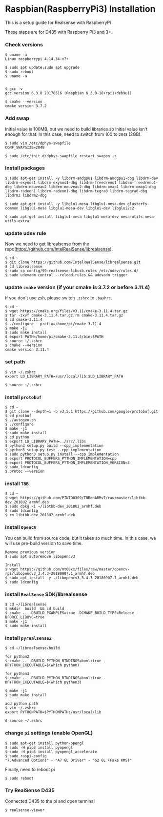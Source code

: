 # Raspbian(RaspberryPi3) Installation
This is a setup guide for Realsense with RaspberryPi

These steps are for D435 with Raspberry Pi3 and 3+.  

### Check versions
```
$ uname -a
Linux raspberrypi 4.14.34-v7+ 

$ sudo apt update;sudo apt upgrade
$ sudo reboot
$ uname -a


$ gcc -v
gcc version 6.3.0 20170516 (Raspbian 6.3.0-18+rpi1+deb9u1)

$ cmake --version
cmake version 3.7.2
```

### Add swap
Initial value is 100MB, but we need to build libraries so initial value isn't enough for that.
In this case, need to switch from 100 to `2048` (2GB).  
```
$ sudo vim /etc/dphys-swapfile
CONF_SWAPSIZE=2048

$ sudo /etc/init.d/dphys-swapfile restart swapon -s
```

### Install packages
```
$ sudo apt-get install -y libdrm-amdgpu1 libdrm-amdgpu1-dbg libdrm-dev libdrm-exynos1 libdrm-exynos1-dbg libdrm-freedreno1 libdrm-freedreno1-dbg libdrm-nouveau2 libdrm-nouveau2-dbg libdrm-omap1 libdrm-omap1-dbg libdrm-radeon1 libdrm-radeon1-dbg libdrm-tegra0 libdrm-tegra0-dbg libdrm2 libdrm2-dbg

$ sudo apt-get install -y libglu1-mesa libglu1-mesa-dev glusterfs-common libglu1-mesa libglu1-mesa-dev libglui-dev libglui2c2

$ sudo apt-get install libglu1-mesa libglu1-mesa-dev mesa-utils mesa-utils-extra
```

### update udev rule
Now we need to get librealsense from the repo(https://github.com/IntelRealSense/librealsense).
```
$ cd ~
$ git clone https://github.com/IntelRealSense/librealsense.git
$ cd librealsense
$ sudo cp config/99-realsense-libusb.rules /etc/udev/rules.d/ 
$ sudo udevadm control --reload-rules && udevadm trigger 

```

### update `cmake` version (if your cmake is 3.7.2 or before 3.11.4)
If you don't use zsh, please switch `.zshrc` to `.bashrc`.
```
$ cd ~
$ wget https://cmake.org/files/v3.11/cmake-3.11.4.tar.gz
$ tar -zxvf cmake-3.11.4.tar.gz;rm cmake-3.11.4.tar.gz
$ cd cmake-3.11.4
$ ./configure --prefix=/home/pi/cmake-3.11.4
$ make -j1
$ sudo make install
$ export PATH=/home/pi/cmake-3.11.4/bin:$PATH
$ source ~/.zshrc
$ cmake --version
cmake version 3.11.4
```

### set path
```
$ vim ~/.zshrc
export LD_LIBRARY_PATH=/usr/local/lib:$LD_LIBRARY_PATH

$ source ~/.zshrc

```

### install `protobuf`
```
$ cd ~
$ git clone --depth=1 -b v3.5.1 https://github.com/google/protobuf.git
$ cd protbuf
$ ./autogen.sh
$ ./configure
$ make -j1
$ sudo make install
$ cd python
$ export LD_LIBRARY_PATH=../src/.libs
$ python3 setup.py build --cpp_implementation 
$ python3 setup.py test --cpp_implementation
$ sudo python3 setup.py install --cpp_implementation
$ export PROTOCOL_BUFFERS_PYTHON_IMPLEMENTATION=cpp
$ export PROTOCOL_BUFFERS_PYTHON_IMPLEMENTATION_VERSION=3
$ sudo ldconfig
$ protoc --version
```

### install `TBB`
```
$ cd ~
$ wget https://github.com/PINTO0309/TBBonARMv7/raw/master/libtbb-dev_2018U2_armhf.deb
$ sudo dpkg -i ~/libtbb-dev_2018U2_armhf.deb
$ sudo ldconfig
$ rm libtbb-dev_2018U2_armhf.deb
```

### install `OpenCV`
You can build from source code, but it takes so much time. In this case, we will use pre-build version to save time.
```
Remove previous version
$ sudo apt autoremove libopencv3

Install 
$ wget https://github.com/mt08xx/files/raw/master/opencv-rpi/libopencv3_3.4.3-20180907.1_armhf.deb
$ sudo apt install -y ./libopencv3_3.4.3-20180907.1_armhf.deb
$ sudo ldconfig
```

### install `RealSense` SDK/librealsense
```
$ cd ~/librealsense
$ mkdir  build  && cd build
$ cmake .. -DBUILD_EXAMPLES=true -DCMAKE_BUILD_TYPE=Release -DFORCE_LIBUVC=true
$ make -j1
$ sudo make install
```

### install `pyrealsense2`
```
$ cd ~/librealsense/build

for python2
$ cmake .. -DBUILD_PYTHON_BINDINGS=bool:true -DPYTHON_EXECUTABLE=$(which python)

for python3
$ cmake .. -DBUILD_PYTHON_BINDINGS=bool:true -DPYTHON_EXECUTABLE=$(which python3)

$ make -j1
$ sudo make install

add python path
$ vim ~/.zshrc
export PYTHONPATH=$PYTHONPATH:/usr/local/lib

$ source ~/.zshrc

```

### change `pi` settings (enable OpenGL)
```
$ sudo apt-get install python-opengl
$ sudo -H pip3 install pyopengl
$ sudo -H pip3 install pyopengl_accelerate
$ sudo raspi-config
"7.Advanced Options" - "A7 GL Driver" - "G2 GL (Fake KMS)"
```

Finally, need to reboot pi
```
$ sudo reboot
```


### Try RealSense D435
Connected D435 to the pi and open terminal
```
$ realsense-viewer
```
